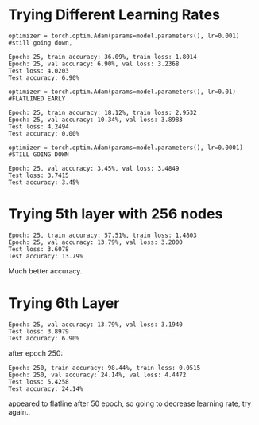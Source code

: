 # Trying Different Learning Rates
`optimizer = torch.optim.Adam(params=model.parameters(), lr=0.001) #still going down,`
```
Epoch: 25, train accuracy: 36.09%, train loss: 1.8014
Epoch: 25, val accuracy: 6.90%, val loss: 3.2368
Test loss: 4.0203
Test accuracy: 6.90%
```

`optimizer = torch.optim.Adam(params=model.parameters(), lr=0.01) #FLATLINED EARLY`
```
Epoch: 25, train accuracy: 18.12%, train loss: 2.9532
Epoch: 25, val accuracy: 10.34%, val loss: 3.8983
Test loss: 4.2494
Test accuracy: 0.00%
```

`optimizer = torch.optim.Adam(params=model.parameters(), lr=0.0001) #STILL GOING DOWN`
```
Epoch: 25, val accuracy: 3.45%, val loss: 3.4849
Test loss: 3.7415
Test accuracy: 3.45%
```
# Trying 5th layer with 256 nodes
```
Epoch: 25, train accuracy: 57.51%, train loss: 1.4803
Epoch: 25, val accuracy: 13.79%, val loss: 3.2000
Test loss: 3.6078
Test accuracy: 13.79%
```
Much better accuracy.

# Trying 6th Layer
```
Epoch: 25, val accuracy: 13.79%, val loss: 3.1940
Test loss: 3.8979
Test accuracy: 6.90%
```

after epoch 250:
```
Epoch: 250, train accuracy: 98.44%, train loss: 0.0515
Epoch: 250, val accuracy: 24.14%, val loss: 4.4472
Test loss: 5.4258
Test accuracy: 24.14%
```

appeared to flatline after 50 epoch, so going to decrease learning rate, try again..
